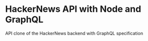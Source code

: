# HackerNews API with Node and GraphQL
API clone of the HackerNews backend with GraphQL specification
